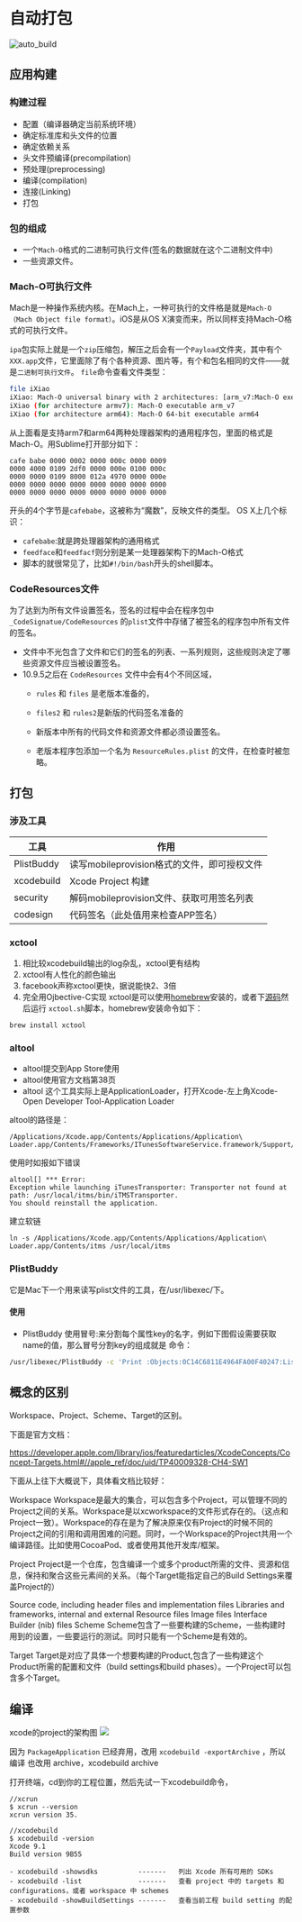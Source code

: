 # 自动打包 

![auto_build](/assets/packing/auto_build.jpg)

## 应用构建

### 构建过程
- 配置（编译器确定当前系统环境）
- 确定标准库和头文件的位置
- 确定依赖关系 
- 头文件预编译(precompilation) 
- 预处理(preprocessing) 
- 编译(compilation) 
- 连接(Linking) 
- 打包

### 包的组成
- 一个`Mach-O`格式的二进制可执行文件(签名的数据就在这个二进制文件中)
- 一些资源文件。

### Mach-O可执行文件

Mach是一种操作系统内核。在Mach上，一种可执行的文件格是就是`Mach-O（Mach Object file format）`。iOS是从OS X演变而来，所以同样支持Mach-O格式的可执行文件。

`ipa`包实际上就是一个`zip`压缩包，解压之后会有一个`Payload`文件夹，其中有个`XXX.app`文件，它里面除了有个各种资源、图片等，有个和包名相同的文件——就是`二进制可执行文件`。
`file`命令查看文件类型：
```bash
file iXiao
iXiao: Mach-O universal binary with 2 architectures: [arm_v7:Mach-O executable arm_v7] [arm64]
iXiao (for architecture armv7):	Mach-O executable arm_v7
iXiao (for architecture arm64):	Mach-O 64-bit executable arm64
```
从上面看是支持arm7和arm64两种处理器架构的通用程序包，里面的格式是Mach-O。用Sublime打开部分如下：
```
cafe babe 0000 0002 0000 000c 0000 0009
0000 4000 0109 2df0 0000 000e 0100 000c
0000 0000 0109 8000 012a 4970 0000 000e
0000 0000 0000 0000 0000 0000 0000 0000
0000 0000 0000 0000 0000 0000 0000 0000
``` 

开头的4个字节是`cafebabe`，这被称为“魔数”，反映文件的类型。
OS X上几个标识：

- `cafebabe`:就是跨处理器架构的通用格式
- `feedface`和`feedfacf`则分别是某一处理器架构下的Mach-O格式
- 脚本的就很常见了，比如`#!/bin/bash`开头的shell脚本。

### CodeResources文件

为了达到为所有文件设置签名，签名的过程中会在程序包中 `_CodeSignatue/CodeResources` 的`plist`文件中存储了被签名的程序包中所有文件的签名。

- 文件中不光包含了文件和它们的签名的列表、一系列规则，这些规则决定了哪些资源文件应当被设置签名。
- 10.9.5之后在 `CodeResources` 文件中会有4个不同区域，
  - `rules` 和 `files` 是老版本准备的，
  - `files2` 和 `rules2`是新版的代码签名准备的

  - 新版本中所有的代码文件和资源文件都必须设置签名。
  - 老版本程序包添加一个名为 `ResourceRules.plist` 的文件，在检查时被忽略。



## 打包

### 涉及工具
| 工具 |	作用 |
| --- | --- |
|PlistBuddy |	读写mobileprovision格式的文件，即可授权文件
|xcodebuild |	Xcode Project 构建
|security |	解码mobileprovision文件、获取可用签名列表
|codesign |	代码签名（此处值用来检查APP签名）


### xctool

1. 相比较xcodebuild输出的log杂乱，xctool更有结构
2. xctool有人性化的颜色输出
3. facebook声称xctool更快，据说能快2、3倍
4. 完全用Ojbective-C实现
xctool是可以使用[homebrew](http://brew.sh/)安装的，或者下[源码](https://github.com/facebook/xctool)然后运行 `xctool.sh`脚本，homebrew安装命令如下：

```
brew install xctool
```

### altool
- altool提交到App Store使用
- altool使用官方文档第38页
- altool 这个工具实际上是ApplicationLoader，打开Xcode-左上角Xcode-Open Developer Tool-Application Loader

altool的路径是：
```
/Applications/Xcode.app/Contents/Applications/Application\ Loader.app/Contents/Frameworks/ITunesSoftwareService.framework/Support/altool
```
使用时如报如下错误
```
altool[] *** Error: 
Exception while launching iTunesTransporter: Transporter not found at path: /usr/local/itms/bin/iTMSTransporter. 
You should reinstall the application.
```
建立软链
```
ln -s /Applications/Xcode.app/Contents/Applications/Application\ Loader.app/Contents/itms /usr/local/itms
```

### PlistBuddy
它是Mac下一个用来读写plist文件的工具，在/usr/libexec/下。
#### 使用
- PlistBuddy 使用冒号:来分割每个属性key的名字，例如下图假设需要获取name的值，那么冒号分割key的组成就是
命令：
```bash
/usr/libexec/PlistBuddy -c 'Print :Objects:0C14C6811E4964FA00F40247:List:2:name' $plistFile
```

## 概念的区别
Workspace、Project、Scheme、Target的区别。

下面是官方文档：

https://developer.apple.com/library/ios/featuredarticles/XcodeConcepts/Concept-Targets.html#//apple_ref/doc/uid/TP40009328-CH4-SW1

下面从上往下大概说下，具体看文档比较好：

Workspace
Workspace是最大的集合，可以包含多个Project，可以管理不同的Project之间的关系。Workspace是以xcworkspace的文件形式存在的。（这点和Project一致）。Workspace的存在是为了解决原来仅有Project的时候不同的Project之间的引用和调用困难的问题。同时，一个Workspace的Project共用一个编译路径。比如使用CocoaPod、或者使用其他开发库/框架。

Project
Project是一个仓库，包含编译一个或多个product所需的文件、资源和信息，保持和聚合这些元素间的关系。（每个Target能指定自己的Build Settings来覆盖Project的）

Source code, including header files and implementation files
Libraries and frameworks, internal and external
Resource files
Image files
Interface Builder (nib) files
Scheme
Scheme包含了一些要构建的Scheme，一些构建时用到的设置，一些要运行的测试。同时只能有一个Scheme是有效的。

Target
Target是对应了具体一个想要构建的Product,包含了一些构建这个Product所需的配置和文件（build settings和build phases）。一个Project可以包含多个Target。

## 编译
xcode的project的架构图
![](/assets/packing/auto_build2.png)

因为 `PackageApplication` 已经弃用，改用 `xcodebuild -exportArchive` ，所以 编译 也改用 archive，xcodebuild archive

打开终端，cd到你的工程位置，然后先试一下xcodebuild命令，
```
//xcrun
$ xcrun --version
xcrun version 35.

//xcodebuild
$ xcodebuild -version
Xcode 9.1
Build version 9B55

```
```
- xcodebuild -showsdks          -------   列出 Xcode 所有可用的 SDKs
- xcodebuild -list              -------   查看 project 中的 targets 和 configurations，或者 workspace 中 schemes
- xcodebuild -showBuildSettings -------   查看当前工程 build setting 的配置参数
```
